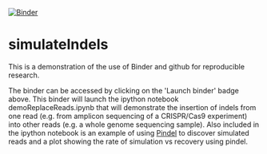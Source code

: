 [![Binder](https://mybinder.org/badge.svg)](https://mybinder.org/v2/gh/wonaya/demo_binder.git/master?filepath=demoReplaceReads.ipynb)

# simulateIndels
This is a demonstration of the use of Binder and github for reproducible research.

The binder can be accessed by clicking on the 'Launch binder' badge above. This binder will launch the ipython notebook demoReplaceReads.ipynb that will demonstrate the insertion of indels from one read (e.g. from amplicon sequencing of a CRISPR/Cas9 experiment) into other reads (e.g. a whole genome sequencing sample). Also included in the ipython notebook is an example of using [Pindel](https://github.com/genome/pindel) to discover simulated reads and a plot showing the rate of simulation vs recovery using pindel. 
